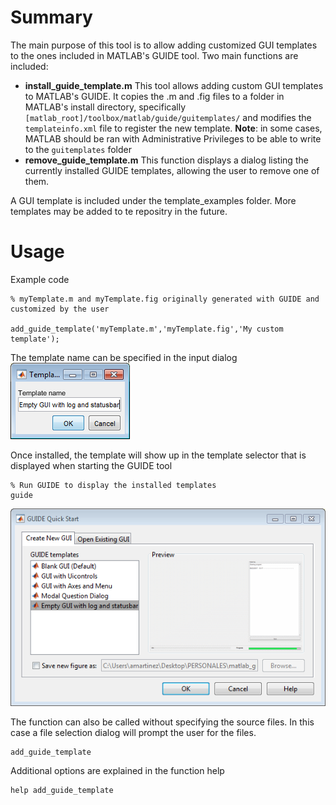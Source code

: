 # Summary
The main purpose of this tool is to allow adding customized GUI templates to the ones included in MATLAB's GUIDE tool.
Two main functions are included:
* **install_guide_template.m**
This tool allows adding custom GUI  templates to MATLAB's GUIDE.
It copies the .m and .fig files to a folder in MATLAB's install directory, specifically `[matlab_root]/toolbox/matlab/guide/guitemplates/` and modifies the `templateinfo.xml` file to register the new template.
**Note**: in some cases, MATLAB should be ran with Administrative Privileges to be able to write to the `guitemplates` folder
* **remove_guide_template.m**
This function displays a dialog listing the currently installed GUIDE templates, allowing the user to remove one of them.

A GUI template is included under the template_examples folder. More templates may be added to te repositry in the future.
# Usage

Example code
```
% myTemplate.m and myTemplate.fig originally generated with GUIDE and customized by the user

add_guide_template('myTemplate.m','myTemplate.fig','My custom template');
```
The template name can be specified in the input dialog
![Template name input dialog](/doc/template_name_input.PNG?raw=true "Template name input dialog")

Once installed, the template will show up in the template selector that is displayed when starting the GUIDE tool
```
% Run GUIDE to display the installed templates
guide
```
![GUIDE template selection](/doc/guide_template_selection.PNG?raw=true "Optional Title")

The function can also be called without specifying the source files. In this case a file selection dialog will prompt the user for the files.

```
add_guide_template
```

Additional options are explained in the function help

```
help add_guide_template
```

